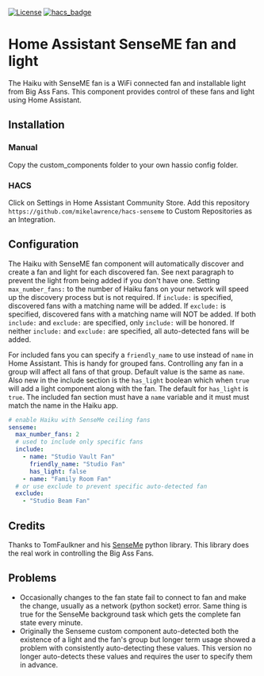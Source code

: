 [![License](https://img.shields.io/github/license/mikelawrence/senseme-hacs)](LICENSE) [![hacs_badge](https://img.shields.io/badge/HACS-Custom-orange.svg)](https://github.com/custom-components/hacs)

# Home Assistant SenseME fan and light

The Haiku with SenseME fan is a WiFi connected fan and installable light from Big Ass Fans. This component provides control of these fans and light using Home Assistant.

## Installation

### Manual

Copy the custom_components folder to your own hassio config folder.

### HACS

Click on Settings in Home Assistant Community Store. Add this repository ```https://github.com/mikelawrence/hacs-senseme``` to Custom Repositories as an Integration.

## Configuration

The Haiku with SenseME fan component will automatically discover and create a fan and light for each discovered fan. See next paragraph to prevent the light from being added if you don't have one. Setting ```max_number_fans:``` to the number of Haiku fans on your network will speed up the discovery process but is not required. If ```include:``` is specified, discovered fans with a matching name will be added. If ```exclude:``` is specified, discovered fans with a matching name will NOT be added. If both ```include:``` and ```exclude:``` are specified, only ```include:``` will be honored. If neither ```include:``` and ```exclude:``` are specified, all auto-detected fans will be added.

For included fans you can specify a ```friendly_name``` to use instead of ```name``` in Home Assistant. This is handy for grouped fans. Controlling any fan in a group will affect all fans of that group. Default value is the same as ```name```. Also new in the include section is the ```has_light``` boolean which when ```true``` will add a light component along with the fan. The default for ```has_light``` is ```true```. The included fan section must have a ```name``` variable and it must must match the name in the Haiku app.

```yaml
# enable Haiku with SenseMe ceiling fans
senseme:
  max_number_fans: 2
  # used to include only specific fans
  include:
    - name: "Studio Vault Fan"
      friendly_name: "Studio Fan"
      has_light: false
    - name: "Family Room Fan"
  # or use exclude to prevent specific auto-detected fan
  exclude:
    - "Studio Beam Fan"
```

## Credits

Thanks to TomFaulkner and his [SenseMe](https://github.com/TomFaulkner/SenseMe) python library. This library does the real work in controlling the Big Ass Fans.

## Problems

* Occasionally changes to the fan state fail to connect to fan and make the change, usually as a network (python socket) error. Same thing is true for the SenseMe background task which gets the complete fan state every minute.
* Originally the Senseme custom component auto-detected both the existence of a light and the fan's group but longer term usage showed a problem with consistently auto-detecting these values. This version no longer auto-detects these values and requires the user to specify them in advance.
